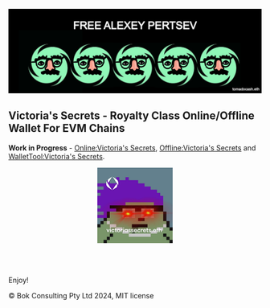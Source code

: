 ![](https://raw.githubusercontent.com/bokkypoobah/ChungoIntelligenceAgency/main/TomadoCash/freealexeypertsev.png)

## Victoria's Secrets -  Royalty Class Online/Offline Wallet For EVM Chains

**Work in Progress** - [Online:Victoria's Secrets](https://bokkypoobah.github.io/VictoriasSecrets/online.html), [Offline:Victoria's Secrets](https://bokkypoobah.github.io/VictoriasSecrets/offline.html) and [WalletTool:Victoria's Secrets](https://bokkypoobah.github.io/VictoriasSecrets/wallettool.html).

<p align="center">
  <img height="150" src="https://raw.githubusercontent.com/bokkypoobah/VictoriasSecrets/main/images/victoriassecrets.png" />
</p>

<br />

<br />

Enjoy!

© Bok Consulting Pty Ltd 2024, MIT license
